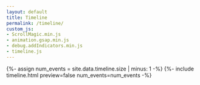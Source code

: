 ```yaml
---
layout: default
title: Timeline
permalink: /timeline/
custom_js: 
- ScrollMagic.min.js
- animation.gsap.min.js
- debug.addIndicators.min.js
- timeline.js
---
```


{%- assign num_events = site.data.timeline.size | minus: 1 -%}
{%- include timeline.html preview=false num_events=num_events -%}